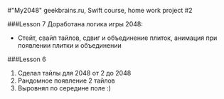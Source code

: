 #"My2048"
geekbrains.ru, Swift course,
home work project #2

###Lesson 7
Доработана логика игры 2048:
- Стейт, свайп тайлов, сдвиг и объединение плиток, анимация при появлении плитки и объединении

###Lesson 6
1. Сделал тайлы для 2048 от 2 до 2048 
2. Рандомное появление 2 тайлов  
3. Выровнял по середине поле :)
